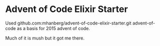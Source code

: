# Advent of Code Elixir Starter
Used github.com:mhanberg/advent-of-code-elixir-starter.git advent-of-code as a basis for 2015 advent of code.

Much of it is mush but it got me there.

